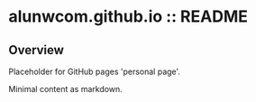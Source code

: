 # alunwcom.github.io :: README

## Overview

Placeholder for GitHub pages 'personal page'.

Minimal content as markdown.
